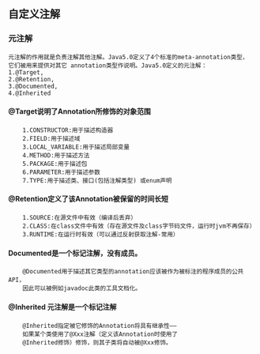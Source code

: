 
## 自定义注解
  ### 元注解
    元注解的作用就是负责注解其他注解。Java5.0定义了4个标准的meta-annotation类型，
    它们被用来提供对其它 annotation类型作说明。Java5.0定义的元注解：
    1.@Target,
    2.@Retention,
    3.@Documented,
    4.@Inherited

   #### @Target说明了Annotation所修饰的对象范围
        1.CONSTRUCTOR:用于描述构造器
        2.FIELD:用于描述域
        3.LOCAL_VARIABLE:用于描述局部变量
        4.METHOD:用于描述方法
        5.PACKAGE:用于描述包
        6.PARAMETER:用于描述参数
        7.TYPE:用于描述类、接口(包括注解类型) 或enum声明
        
   #### @Retention定义了该Annotation被保留的时间长短
        1.SOURCE:在源文件中有效（编译后丢弃）
        2.CLASS:在class文件中有效（存在源文件及class字节码文件，运行时jvm不再保存）
        3.RUNTIME:在运行时有效（可以通过反射获取注解-常用）
       
   #### Documented是一个标记注解，没有成员。
        @Documented用于描述其它类型的annotation应该被作为被标注的程序成员的公共API，
        因此可以被例如javadoc此类的工具文档化。
   
   #### @Inherited 元注解是一个标记注解
        @Inherited指定被它修饰的Annotation将具有继承性——
        如果某个类使用了@Xxx注解（定义该Annotation时使用了
        @Inherited修饰）修饰，则其子类将自动被@Xxx修饰。
